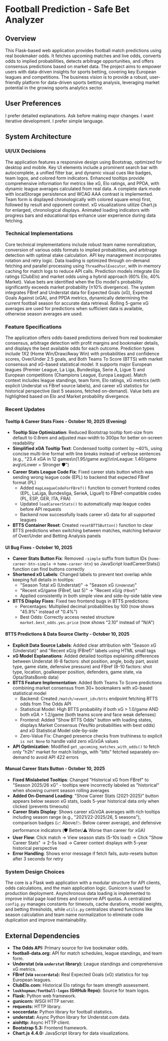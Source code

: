 # Football Prediction - Safe Bet Analyzer

## Overview
This Flask-based web application provides football match predictions using real bookmaker odds. It fetches upcoming matches and live odds, converts odds to implied probabilities, detects arbitrage opportunities, and offers consensus predictions based on market data. The project aims to empower users with data-driven insights for sports betting, covering key European leagues and competitions. The business vision is to provide a robust, user-friendly platform for data-driven sports betting analysis, leveraging market potential in the growing sports analytics sector.

## User Preferences
I prefer detailed explanations. Ask before making major changes. I want iterative development. I prefer simple language.

## System Architecture

### UI/UX Decisions
The application features a responsive design using Bootstrap, optimized for desktop and mobile. Key UI elements include a prominent search bar with autocomplete, a unified filter bar, and dynamic visual cues like badges, team logos, and colored form indicators. Enhanced tooltips provide comprehensive information for metrics like xG, Elo ratings, and PPDA, with dynamic league averages calculated from real data. A complete dark mode with localStorage persistence and WCAG AAA contrast is implemented. Team form is displayed chronologically with colored square emoji first, followed by result and opponent context. xG visualizations utilize Chart.js for enlarged, chronological displays. Animated loading indicators with progress bars and educational tips enhance user experience during data fetching.

### Technical Implementations
Core technical implementations include robust team name normalization, conversion of various odds formats to implied probabilities, and arbitrage detection with optimal stake calculation. API key management incorporates rotation and retry logic. Data loading is optimized through on-demand fetching and parallel processing using `ThreadPoolExecutor`, with in-memory caching for match logs to reduce API calls. Prediction models integrate Elo ratings (ClubElo) and market odds using a hybrid approach (60% Elo, 40% Market). Value bets are identified when the Elo model's probability significantly exceeds market probability (≥10% divergence). The system integrates FBref and Understat data for Expected Goals (xG), Expected Goals Against (xGA), and PPDA metrics, dynamically determining the current football season for accurate data retrieval. Rolling 5-game xG averages are used for predictions when sufficient data is available, otherwise season averages are used.

### Feature Specifications
The application offers odds-based predictions derived from real bookmaker consensus, arbitrage detection with profit margins and bookmaker details, and displays the best available odds for each outcome. Prediction types include 1X2 (Home Win/Draw/Away Win) with probabilities and confidence scores, Over/Under 2.5 goals, and Both Teams To Score (BTTS) with market consensus and xG-based statistical model. It supports major European leagues (Premier League, La Liga, Bundesliga, Serie A, Ligue 1) and European competitions (Champions League, Europa League). Match context includes league standings, team form, Elo ratings, xG metrics (with explicit Understat vs FBref source labels), and career xG statistics for historical perspective (last 5 seasons, fetched on-demand). Value bets are highlighted based on Elo and Market probability divergence.

### Recent Updates

#### Tooltip & Career Stats Fixes - October 10, 2025 (Evening)
- **Tooltip Size Optimization**: Reduced Bootstrap tooltip font-size from default to 0.8rem and adjusted max-width to 300px for better on-screen readability
- **Simplified xGA Tooltip Text**: Condensed tooltip content by ~40%, using concise multi-line format with line breaks instead of verbose sentences (e.g., "23.4 xGA in 12 games\n(1.95/game avg)\n\nLeague: 1.40/game avg\nLower = Stronger 🛡️")
- **Career Stats League Code Fix**: Fixed career stats button which was sending wrong league code (EPL) to backend that expected FBref format (PL)
  - Added `mapLeagueCodeForFBref()` function to convert frontend codes (EPL, LaLiga, Bundesliga, SerieA, Ligue1) to FBref-compatible codes (PL, ESP, GER, ITA, FRA)
  - Updated `loadCareerStats()` to automatically map league codes before API requests
  - Backend now successfully loads career xG data for all supported leagues
- **BTTS Container Reset**: Created `resetBTTSButton()` function to clear BTTS predictions when switching between matches, matching behavior of Over/Under and Betting Analysis panels

#### UI Bug Fixes - October 10, 2025
- **Career Stats Button Fix**: Removed `-simple` suffix from button IDs (`home-career-btn-simple` → `home-career-btn`) so JavaScript loadCareerStats() function can find buttons correctly
- **Shortened xG Labels**: Changed labels to prevent text overlap while keeping full details in tooltips:
  - "Season Total xG (Understat)" → "Season xG <small>(Understat)</small>"
  - "Recent xG/game (FBref, last 5)" → "Recent xG/g <small>(FBref)</small>"
  - Applied consistently in both simple view and side-by-side table view
- **BTTS Display Fixes**: Fixed two frontend bugs in BTTS predictions:
  - Percentages: Multiplied decimal probabilities by 100 (now shows "45.9%" instead of "0.4%")
  - Best Odds: Correctly access nested structure `market.best_odds.yes.price` (now shows "2.10" instead of "N/A")

#### BTTS Predictions & Data Source Clarity - October 10, 2025
- **Explicit Data Source Labels**: Added clear attribution with "Season xG (Understat)" and "Recent xG/g (FBref)" labels using HTML small tags
- **xG Model Explanations**: Added detailed tooltips explaining differences between Understat (6-8 factors: shot position, angle, body part, assist type, game state, defensive pressure) and FBref (8-10 factors: shot type, location, goalkeeper position, defenders, game state, via Opta/StatsBomb data)
- **BTTS Feature Implementation**: Added Both Teams To Score predictions combining market consensus from 30+ bookmakers with xG-based statistical model
  - Backend: Created `/match/<event_id>/btts` endpoint fetching BTTS odds from The Odds API
  - Statistical Model: High BTTS probability if both xG > 1.0/game AND both xGA > 1.2/game (both teams score and face weak defenses)
  - Frontend: Added "Show BTTS Odds" button with loading states, displays Market Consensus (Yes/No probabilities with best odds) and xG Statistical Model side-by-side
  - Zero-Value Fix: Changed presence checks from truthiness to explicit `is not None` to handle valid zero xG/xGA values
- **API Optimization**: Modified `get_upcoming_matches_with_odds()` to fetch only "h2h" market for match listings, with "btts" fetched separately on-demand to avoid API 422 errors

#### Manual Career Stats Button - October 10, 2025
- **Fixed Mislabeled Tooltips**: Changed "Historical xG from FBref" to "Season 2025/26 xG" - tooltips were incorrectly labeled as "historical" when showing current season rolling averages
- **Added On-Demand Loading**: "Show Career Stats (2021-2025)" button appears below season xG stats, loads 5-year historical data only when clicked (prevents timeouts)
- **Career Stats Display**: Shows career xG/xGA averages with rich tooltips including season range (e.g., "2021/22-2025/26, 5 seasons"), comparison badges (📈 Above/📉 Below career average), and defensive performance indicators (🛡️ Better/⚠️ Worse than career for xGA)
- **User Flow**: Click match → View season stats (5-10s load) → Click "Show Career Stats" → 2-5s load → Career context displays with 5-year historical perspective
- **Error Handling**: Shows error message if fetch fails, auto-resets button after 3 seconds for retry

### System Design Choices
The core is a Flask web application with a modular structure for API clients, odds calculations, and the main application logic. Gunicorn is used for production deployment. Asynchronous data loading is implemented to improve initial page load times and conserve API quotas. A centralized `config.py` manages constants for timeouts, cache durations, model weights, and betting thresholds, while `utils.py` centralizes shared functions like season calculation and team name normalization to eliminate code duplication and improve maintainability.

## External Dependencies
- **The Odds API:** Primary source for live bookmaker odds.
- **football-data.org:** API for match schedules, league standings, and team form.
- **Understat (via `understat` library):** League standings and comprehensive xG metrics.
- **FBref (via `soccerdata`):** Real Expected Goals (xG) statistics for top European leagues.
- **ClubElo.com:** Historical Elo ratings for team strength assessment.
- **`luukhopman/football-logos` (GitHub Repo):** Source for team logos.
- **Flask:** Python web framework.
- **gunicorn:** WSGI HTTP server.
- **requests:** HTTP library.
- **soccerdata:** Python library for football statistics.
- **understat:** Async Python library for Understat.com data.
- **aiohttp:** Async HTTP client.
- **Bootstrap 5.3:** Frontend framework.
- **Chart.js 4.4.0:** JavaScript library for data visualizations.